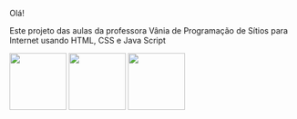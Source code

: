 
Olá!

Este projeto das aulas da professora Vânia de Programação de Sítios para Internet usando HTML, CSS e Java Script

<img src="https://github.com/RosangelaDev/loja_pet/assets/123032085/4a279b7b-0d37-44ef-ae41-8f8bcbb1a2df" width = "100" >



<img src="https://github.com/RosangelaDev/loja_pet/assets/123032085/70e0e03f-eb0d-40c2-ab09-c6a788e48e1b" width = "100" >


<img src="https://github.com/servieira/Exerc-cio_validacao_de_dados/assets/82001421/01545fb4-52dd-4838-9c24-9760a8249cb9" width = "100" >
